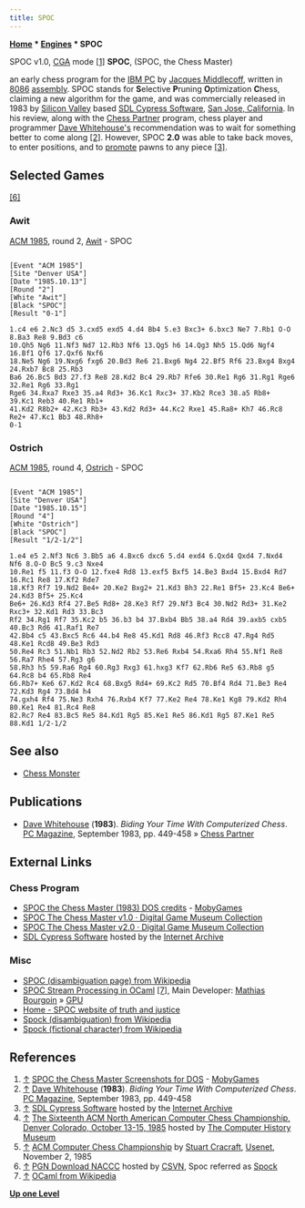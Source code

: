 ```yaml
---
title: SPOC
---
```

**[Home](Home "Home") \* [Engines](Engines "Engines") \* SPOC**



 [](https://www.mobygames.com/game/dos/spoc-the-chess-master/screenshots/gameShotId,869375/) SPOC v1.0, [CGA](https://en.wikipedia.org/wiki/Color_Graphics_Adapter) mode <a id="cite-note-1" href="#cite-ref-1">[1]</a> 
**SPOC**, (SPOC, the Chess Master)  

an early chess program for the [IBM PC](IBM_PC "IBM PC") by [Jacques Middlecoff](Jacques_Middlecoff "Jacques Middlecoff"), written in [8086](8086 "8086") [assembly](Assembly "Assembly"). 
SPOC stands for **S**elective **P**runing **O**ptimization **C**hess, claiming a new algorithm for the game, and was commercially released in 1983 by [Silicon Valley](https://en.wikipedia.org/wiki/Silicon_Valley) based [SDL Cypress Software](https://en.wikipedia.org/wiki/Cypress_Semiconductor), [San Jose, California](https://en.wikipedia.org/wiki/San_Jose,_California). In his review, along with the [Chess Partner](Chess_Partner "Chess Partner") program, chess player and programmer [Dave Whitehouse's](index.php?title=Dave_Whitehouse&action=edit&redlink=1 "Dave Whitehouse (page does not exist)") recommendation was to wait for something better to come along <a id="cite-note-2" href="#cite-ref-2">[2]</a>. However, SPOC **2.0** was able to take back moves, to enter positions, and to [promote](Promotions "Promotions") pawns to any piece <a id="cite-note-3" href="#cite-ref-3">[3]</a>.



## Selected Games


<a id="cite-note-6" href="#cite-ref-6">[6]</a>



### Awit


[ACM 1985](ACM_1985 "ACM 1985"), round 2, [Awit](Awit "Awit") - SPOC




```

[Event "ACM 1985"]
[Site "Denver USA"]
[Date "1985.10.13"]
[Round "2"]
[White "Awit"]
[Black "SPOC"]
[Result "0-1"]

1.c4 e6 2.Nc3 d5 3.cxd5 exd5 4.d4 Bb4 5.e3 Bxc3+ 6.bxc3 Ne7 7.Rb1 O-O 8.Ba3 Re8 9.Bd3 c6 
10.Qh5 Ng6 11.Nf3 Nd7 12.Rb3 Nf6 13.Qg5 h6 14.Qg3 Nh5 15.Qd6 Ngf4 16.Bf1 Qf6 17.Qxf6 Nxf6 
18.Ne5 Ng6 19.Nxg6 fxg6 20.Bd3 Re6 21.Bxg6 Ng4 22.Bf5 Rf6 23.Bxg4 Bxg4 24.Rxb7 Bc8 25.Rb3 
Ba6 26.Bc5 Bd3 27.f3 Re8 28.Kd2 Bc4 29.Rb7 Rfe6 30.Re1 Rg6 31.Rg1 Rge6 32.Re1 Rg6 33.Rg1 
Rge6 34.Rxa7 Rxe3 35.a4 Rd3+ 36.Kc1 Rxc3+ 37.Kb2 Rce3 38.a5 Rb8+ 39.Kc1 Reb3 40.Re1 Rb1+ 
41.Kd2 R8b2+ 42.Kc3 Rb3+ 43.Kd2 Rd3+ 44.Kc2 Rxe1 45.Ra8+ Kh7 46.Rc8 Re2+ 47.Kc1 Bb3 48.Rh8+ 
0-1

```

### Ostrich


[ACM 1985](ACM_1985 "ACM 1985"), round 4, [Ostrich](Ostrich "Ostrich") - SPOC




```

[Event "ACM 1985"]
[Site "Denver USA"]
[Date "1985.10.15"]
[Round "4"]
[White "Ostrich"]
[Black "SPOC"]
[Result "1/2-1/2"]

1.e4 e5 2.Nf3 Nc6 3.Bb5 a6 4.Bxc6 dxc6 5.d4 exd4 6.Qxd4 Qxd4 7.Nxd4 Nf6 8.O-O Bc5 9.c3 Nxe4 
10.Re1 f5 11.f3 O-O 12.fxe4 Rd8 13.exf5 Bxf5 14.Be3 Bxd4 15.Bxd4 Rd7 16.Rc1 Re8 17.Kf2 Rde7 
18.Kf3 Rf7 19.Nd2 Be4+ 20.Ke2 Bxg2+ 21.Kd3 Bh3 22.Re1 Bf5+ 23.Kc4 Be6+ 24.Kd3 Bf5+ 25.Kc4 
Be6+ 26.Kd3 Rf4 27.Be5 Rd8+ 28.Ke3 Rf7 29.Nf3 Bc4 30.Nd2 Rd3+ 31.Ke2 Rxc3+ 32.Kd1 Rd3 33.Bc3 
Rf2 34.Rg1 Rf7 35.Kc2 b5 36.b3 b4 37.Bxb4 Bb5 38.a4 Rd4 39.axb5 cxb5 40.Bc3 Rd6 41.Raf1 Re7 
42.Bb4 c5 43.Bxc5 Rc6 44.b4 Re8 45.Kd1 Rd8 46.Rf3 Rcc8 47.Rg4 Rd5 48.Ke1 Rcd8 49.Be3 Rd3 
50.Re4 Rc3 51.Nb1 Rb3 52.Nd2 Rb2 53.Re6 Rxb4 54.Rxa6 Rh4 55.Nf1 Re8 56.Ra7 Rhe4 57.Rg3 g6 
58.Rh3 h5 59.Ra6 Rg4 60.Rg3 Rxg3 61.hxg3 Kf7 62.Rb6 Re5 63.Rb8 g5 64.Rc8 b4 65.Rb8 Re4 
66.Rb7+ Ke6 67.Kd2 Rc4 68.Bxg5 Rd4+ 69.Kc2 Rd5 70.Bf4 Rd4 71.Be3 Re4 72.Kd3 Rg4 73.Bd4 h4
74.gxh4 Rf4 75.Ne3 Rxh4 76.Rxb4 Kf7 77.Ke2 Re4 78.Ke1 Kg8 79.Kd2 Rh4 80.Ke1 Re4 81.Rc4 Re8 
82.Rc7 Re4 83.Bc5 Re5 84.Kd1 Rg5 85.Ke1 Re5 86.Kd1 Rg5 87.Ke1 Re5 88.Kd1 1/2-1/2

```

## See also


* [Chess Monster](Chess_Monster "Chess Monster")


## Publications


* [Dave Whitehouse](index.php?title=Dave_Whitehouse&action=edit&redlink=1 "Dave Whitehouse (page does not exist)") (**1983**). *Biding Your Time With Computerized Chess*. [PC Magazine](PC_Magazine "PC Magazine"), September 1983, pp. 449-458 » [Chess Partner](Chess_Partner "Chess Partner")


## External Links


### Chess Program


* [SPOC the Chess Master (1983) DOS credits](https://www.mobygames.com/game/dos/spoc-the-chess-master/credits) - [MobyGames](https://en.wikipedia.org/wiki/MobyGames)
* [SPOC The Chess Master v1.0 · Digital Game Museum Collection](https://www.digitalgamemuseum.org/collection/items/show/3145)
* [SPOC The Chess Master v2.0 · Digital Game Museum Collection](https://www.digitalgamemuseum.org/collection/items/show/3146)
* [SDL Cypress Software](https://archive.org/details/SDL_Cypress_Software) hosted by the [Internet Archive](https://en.wikipedia.org/wiki/Internet_Archive)


### Misc


* [SPOC (disambiguation page) from Wikipedia](https://en.wikipedia.org/wiki/SPOC)
* [SPOC Stream Processing in OCaml](http://www.algo-prog.info/spoc/web/index.php) <a id="cite-note-7" href="#cite-ref-7">[7]</a>, Main Developer: [Mathias Bourgoin](http://www.lip6.fr/actualite/personnes-fiche.php?ident=D1161) » [GPU](GPU "GPU")
* [Home - SPOC website of truth and justice](http://web.clarku.edu/students/SPOC/)
* [Spock (disambiguation) from Wikipedia](https://en.wikipedia.org/wiki/Spock_%28disambiguation%29)
* [Spock (fictional character) from Wikipedia](https://en.wikipedia.org/wiki/Spock)


## References


1. <a id="cite-ref-1" href="#cite-note-1">↑</a> [SPOC the Chess Master Screenshots for DOS](https://www.mobygames.com/game/dos/spoc-the-chess-master/screenshots/gameShotId,869375/) - [MobyGames](https://en.wikipedia.org/wiki/MobyGames)
2. <a id="cite-ref-2" href="#cite-note-2">↑</a> [Dave Whitehouse](index.php?title=Dave_Whitehouse&action=edit&redlink=1 "Dave Whitehouse (page does not exist)") (**1983**). *Biding Your Time With Computerized Chess*. [PC Magazine](PC_Magazine "PC Magazine"), September 1983, pp. 449-458
3. <a id="cite-ref-3" href="#cite-note-3">↑</a> [SDL Cypress Software](https://archive.org/details/SDL_Cypress_Software) hosted by the [Internet Archive](https://en.wikipedia.org/wiki/Internet_Archive)
4. <a id="cite-ref-4" href="#cite-note-4">↑</a> [The Sixteenth ACM North American Computer Chess Championship, Denver Colorado, October 13-15, 1985](https://www.computerhistory.org/chess/doc-431614f6cef27/) hosted by [The Computer History Museum](The_Computer_History_Museum "The Computer History Museum")
5. <a id="cite-ref-5" href="#cite-note-5">↑</a> [ACM Computer Chess Championship](http://www.megalextoria.com/usenet-archive/news034f1/b54/mod/ai/00000003.html) by [Stuart Cracraft](Stuart_Cracraft "Stuart Cracraft"), [Usenet](https://en.wikipedia.org/wiki/Usenet), November 2, 1985
6. <a id="cite-ref-6" href="#cite-note-6">↑</a> [PGN Download NACCC](http://www.csvn.nl/index.php?option=com_docman&task=cat_view&gid=60&Itemid=26&lang=en) hosted by [CSVN](CSVN "CSVN"), Spoc referred as [Spock](https://en.wikipedia.org/wiki/Spock)
7. <a id="cite-ref-7" href="#cite-note-7">↑</a> [OCaml from Wikipedia](https://en.wikipedia.org/wiki/OCaml)

**[Up one Level](Engines "Engines")**







 
